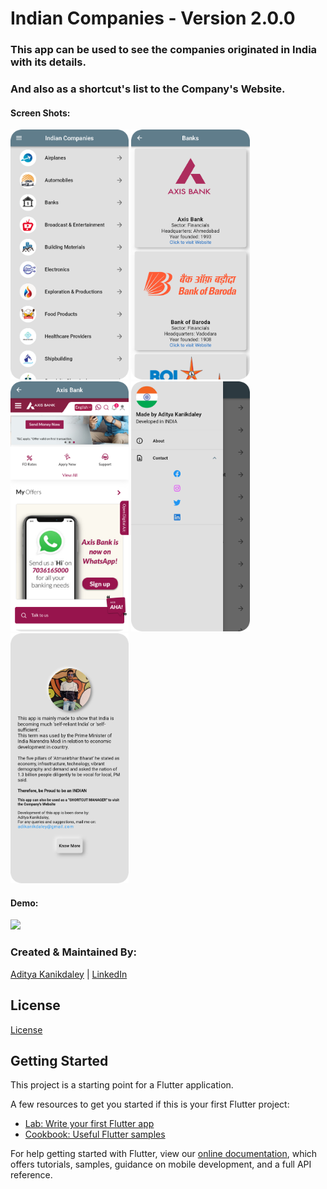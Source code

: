 # Indian Companies - Version 2.0.0

### This app can be used to see the companies originated in India with its details.
### And also as a shortcut's list to the Company's Website.

#### Screen Shots:
<img src="https://github.com/AdityaKanikdaley/IndianCompanies/blob/version_2/Images_git/IC_v2_1.png" height="400" />    <img src="https://github.com/AdityaKanikdaley/IndianCompanies/blob/version_2/Images_git/IC_v2_2.png" height="400" />    <img src="https://github.com/AdityaKanikdaley/IndianCompanies/blob/version_2/Images_git/IC_v2_3.png" height="400" />    <img src="https://github.com/AdityaKanikdaley/IndianCompanies/blob/version_2/Images_git/IC_v2_4.png" height="400" />    <img src="https://github.com/AdityaKanikdaley/IndianCompanies/blob/version_2/Images_git/IC_v2_5.png" height="400" />

#### Demo:
<img src="https://github.com/AdityaKanikdaley/IndianCompanies/blob/version_2/Images_git/IC_v2_demo.gif" height="400" />

### Created & Maintained By:
[Aditya Kanikdaley](https://github.com/AdityaKanikdaley) | [LinkedIn](https://www.linkedin.com/in/aditya-kanikdaley-471452190/)

## License 
[License](https://github.com/AdityaKanikdaley/IndianCompanies/blob/version_2/LICENSE)


## Getting Started

This project is a starting point for a Flutter application.

A few resources to get you started if this is your first Flutter project:

- [Lab: Write your first Flutter app](https://flutter.dev/docs/get-started/codelab)
- [Cookbook: Useful Flutter samples](https://flutter.dev/docs/cookbook)

For help getting started with Flutter, view our
[online documentation](https://flutter.dev/docs), which offers tutorials,
samples, guidance on mobile development, and a full API reference.
